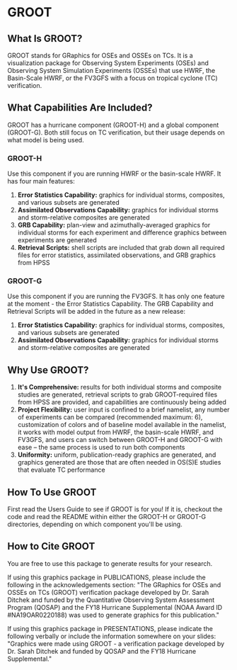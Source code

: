 # GROOT

## What Is GROOT?
GROOT stands for GRaphics for OSEs and OSSEs on TCs. It is a visualization package for Observing System Experiments (OSEs) and Observing System Simulation Experiments (OSSEs) that use HWRF, the Basin-Scale HWRF, or the FV3GFS with a focus on tropical cyclone (TC) verification.

## What Capabilities Are Included?
GROOT has a hurricane component (GROOT-H) and a global component (GROOT-G). Both still focus on TC verification, but their usage depends on what model is being used.

### GROOT-H

Use this component if you are running HWRF or the basin-scale HWRF. It has four main features:

  1) **Error Statistics Capability:** graphics for individual storms, composites, and various subsets are generated
  2) **Assimilated Observations Capability:** graphics for individual storms and storm-relative composites are generated
  3) **GRB Capability:** plan-view and azimuthally-averaged graphics for individual storms for each experiment and difference graphics between experiments are generated
  4) **Retrieval Scripts:** shell scripts are included that grab down all required files for error statistics, assimilated observations, and GRB graphics from HPSS

### GROOT-G

Use this component if you are running the FV3GFS. It has only one feature at the moment - the Error Statistics Capability. The GRB Capability and Retrieval Scripts will be added in the future as a new release:

  1) **Error Statistics Capability:** graphics for individual storms, composites, and various subsets are generated
  2) **Assimilated Observations Capability:** graphics for individual storms and storm-relative composites are generated
  
 ## Why Use GROOT?
  1) **It's Comprehensive:** results for both individual storms and composite studies are generated, retrieval scripts to grab GROOT-required files from HPSS are provided, and capabilities are continuously being added
  2) **Project Flexibility:** user input is confined to a brief namelist, any number of experiments can be compared (recommended maximum: 6), customization of colors and of baseline model available in the namelist, it works with model output from HWRF, the basin-scale HWRF, and FV3GFS, and users can switch between GROOT-H and GROOT-G with ease – the same process is used to run both components
  3) **Uniformity:** uniform, publication-ready graphics are generated, and graphics generated are those that are often needed in OS(S)E studies that evaluate TC performance

  ## How To Use GROOT
  
  First read the Users Guide to see if GROOT is for you! If it is, checkout the code and read the README within either the GROOT-H or GROOT-G directories, depending on which component you'll be using.
  
  ## How to Cite GROOT
  
  You are free to use this package to generate results for your research.
  
  If using this graphics package in PUBLICATIONS, please include the following in the acknowledgements section: "The GRaphics for OSEs and OSSEs on TCs (GROOT) verification package developed by Dr. Sarah Ditchek and funded by the Quantitative Observing System Assessment Program (QOSAP) and the FY18 Hurricane Supplemental (NOAA Award ID #NA19OAR0220188) was used to generate graphics for this publication."
  
  If using this graphics package in PRESENTATIONS, please indicate the following verbally or include the information somewhere on your slides: "Graphics were made using GROOT - a verification package developed by Dr. Sarah Ditchek and funded by QOSAP and the FY18 Hurricane Supplemental."
